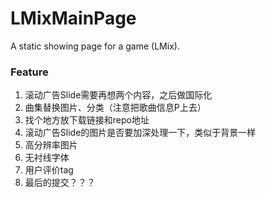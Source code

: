 # LMixMainPage  
A static showing page for a game (LMix).  
  
### Feature  
1. 滚动广告Slide需要再想两个内容，之后做国际化  
2. 曲集替换图片、分类（注意把歌曲信息P上去）  
3. 找个地方放下载链接和repo地址  
4. 滚动广告Slide的图片是否要加深处理一下，类似于背景一样  
5. 高分辨率图片  
6. 无衬线字体  
7. 用户评价tag  
8. 最后的提交？？？
